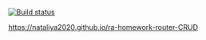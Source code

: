 [![Build status](https://ci.appveyor.com/api/projects/status/fehq8m8e1n004ldp?svg=true)](https://ci.appveyor.com/project/Nataliya2020/ra-homework-router-crud)

https://nataliya2020.github.io/ra-homework-router-CRUD
